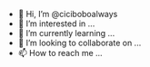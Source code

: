 - 👋 Hi, I’m @ciciboboalways
- 👀 I’m interested in ...
- 🌱 I’m currently learning ...
- 💞️ I’m looking to collaborate on ...
- 📫 How to reach me ...

<!---
ciciboboalways/ciciboboalways is a ✨ special ✨ repository because its `README.md` (this file) appears on your GitHub profile.
You can click the Preview link to take a look at your changes.
--->
